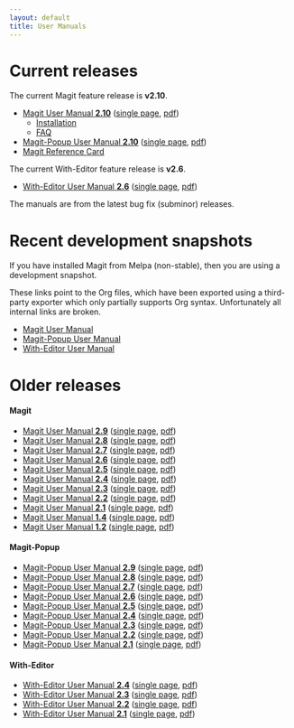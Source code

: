 ```yaml
---
layout: default
title: User Manuals
---
```


# Current releases

The current Magit feature release is **v2.10**.

- [Magit User Manual **2.10**](/manual/magit#Top)
  ([single page](/manual/magit.html#Top),
  [pdf](/manual/magit.pdf))
  - [Installation](/manual/magit/Installation.html)
  - [FAQ](/manual/magit/FAQ.html)
- [Magit-Popup User Manual **2.10**](/manual/magit-popup#Top)
  ([single page](/manual/magit-popup.html#Top),
  [pdf](/manual/magit-popup.pdf))
- [Magit Reference Card](/manual/magit-refcard.pdf)

The current With-Editor feature release is **v2.6**.

- [With-Editor User Manual **2.6**](/manual/with-editor#Top)
  ([single page](/manual/with-editor.html#Top),
  [pdf](/manual/with-editor.pdf))

The manuals are from the latest bug fix (subminor) releases.

# Recent development snapshots

If you have installed Magit from Melpa (non-stable), then you are
using a development snapshot.

These links point to the Org files, which have been exported using a
third-party exporter which only partially supports Org syntax.
Unfortunately all internal links are broken.

- [Magit User Manual](https://github.com/magit/magit/blob/master/Documentation/magit.org)
- [Magit-Popup User Manual](https://github.com/magit/magit/blob/master/Documentation/magit-popup.org)
- [With-Editor User Manual](https://github.com/magit/with-editor/blob/master/with-editor.org)

# Older releases

#### Magit

- [Magit User Manual **2.9**](/manual/2.9/magit#Top)
  ([single page](/manual/2.9/magit.html#Top),
  [pdf](/manual/2.9/magit.pdf))
- [Magit User Manual **2.8**](/manual/2.8/magit#Top)
  ([single page](/manual/2.8/magit.html#Top),
  [pdf](/manual/2.8/magit.pdf))
- [Magit User Manual **2.7**](/manual/2.7/magit#Top)
  ([single page](/manual/2.7/magit.html#Top),
  [pdf](/manual/2.7/magit.pdf))
- [Magit User Manual **2.6**](/manual/2.6/magit#Top)
  ([single page](/manual/2.6/magit.html#Top),
  [pdf](/manual/2.6/magit.pdf))
- [Magit User Manual **2.5**](/manual/2.5/magit#Top)
  ([single page](/manual/2.5/magit.html#Top),
  [pdf](/manual/2.5/magit.pdf))
- [Magit User Manual **2.4**](/manual/2.4/magit#Top)
  ([single page](/manual/2.4/magit.html#Top),
  [pdf](/manual/2.4/magit.pdf))
- [Magit User Manual **2.3**](/manual/2.3/magit#Top)
  ([single page](/manual/2.3/magit.html#Top),
  [pdf](/manual/2.3/magit.pdf))
- [Magit User Manual **2.2**](/manual/2.2/magit#Top)
  ([single page](/manual/2.2/magit.html#Top),
  [pdf](/manual/2.2/magit.pdf))
- [Magit User Manual **2.1**](/manual/2.1/magit#Top)
  ([single page](/manual/2.1/magit.html#Top),
  [pdf](/manual/2.1/magit.pdf))
- [Magit User Manual **1.4**](/manual/1.4/magit#Top)
  ([single page](/manual/1.4/magit.html#Top),
  [pdf](/manual/1.4/magit.pdf))
- [Magit User Manual **1.2**](/manual/1.2/magit#Top)
  ([single page](/manual/1.2/magit.html#Top),
  [pdf](/manual/1.2/magit.pdf))

#### Magit-Popup

- [Magit-Popup User Manual **2.9**](/manual/2.9/magit-popup#Top)
  ([single page](/manual/2.9/magit-popup.html#Top),
  [pdf](/manual/2.9/magit-popup.pdf))
- [Magit-Popup User Manual **2.8**](/manual/2.8/magit-popup#Top)
  ([single page](/manual/2.8/magit-popup.html#Top),
  [pdf](/manual/2.8/magit-popup.pdf))
- [Magit-Popup User Manual **2.7**](/manual/2.7/magit-popup#Top)
  ([single page](/manual/2.7/magit-popup.html#Top),
  [pdf](/manual/2.7/magit-popup.pdf))
- [Magit-Popup User Manual **2.6**](/manual/2.6/magit-popup#Top)
  ([single page](/manual/2.6/magit-popup.html#Top),
  [pdf](/manual/2.6/magit-popup.pdf))
- [Magit-Popup User Manual **2.5**](/manual/2.5/magit-popup#Top)
  ([single page](/manual/2.5/magit-popup.html#Top),
  [pdf](/manual/2.5/magit-popup.pdf))
- [Magit-Popup User Manual **2.4**](/manual/2.4/magit-popup#Top)
  ([single page](/manual/2.4/magit-popup.html#Top),
  [pdf](/manual/2.4/magit-popup.pdf))
- [Magit-Popup User Manual **2.3**](/manual/2.3/magit-popup#Top)
  ([single page](/manual/2.3/magit-popup.html#Top),
  [pdf](/manual/2.3/magit-popup.pdf))
- [Magit-Popup User Manual **2.2**](/manual/2.2/magit-popup#Top)
  ([single page](/manual/2.2/magit-popup.html#Top),
  [pdf](/manual/2.2/magit-popup.pdf))
- [Magit-Popup User Manual **2.1**](/manual/2.1/magit-popup#Top)
  ([single page](/manual/2.1/magit-popup.html#Top),
  [pdf](/manual/2.1/magit-popup.pdf))

#### With-Editor

- [With-Editor User Manual **2.4**](/manual/2.4/with-editor#Top)
  ([single page](/manual/2.4/with-editor.html#Top),
  [pdf](/manual/2.4/with-editor.pdf))
- [With-Editor User Manual **2.3**](/manual/2.3/with-editor#Top)
  ([single page](/manual/2.3/with-editor.html#Top),
  [pdf](/manual/2.3/with-editor.pdf))
- [With-Editor User Manual **2.2**](/manual/2.2/with-editor#Top)
  ([single page](/manual/2.2/with-editor.html#Top),
  [pdf](/manual/2.2/with-editor.pdf))
- [With-Editor User Manual **2.1**](/manual/2.1/with-editor#Top)
  ([single page](/manual/2.1/with-editor.html#Top),
  [pdf](/manual/2.1/with-editor.pdf))
